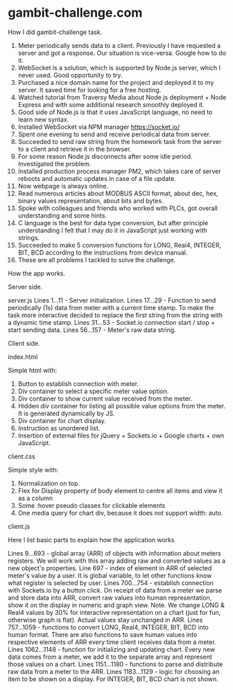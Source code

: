 # gambit-challenge.com

How I did gambit-challenge task.

01. Meter periodically sends data to a client. Previously I have requested a server and got a response. Our situation is vice-versa. Google how to do it.
02. WebSocket is a solution, which is supported by Node.js server, which I never used. Good opportunity to try.
03. Purchased a nice domain name for the project and deployed it to my server. It saved time for looking for a free hosting.
04. Watched tutorial from Traversy Media about Node.js deployment + Node Express and with some additional research smoothly deployed it.
05. Good side of Node.js is that it uses JavaScript language, no need to learn new syntax.
06. Installed WebSocket via NPM manager https://socket.io/
07. Spent one evening to send and receive periodical data from server.
08. Succeeded to send raw string from the homework task from the server to a client and retrieve it in the browser.
08. For some reason Node.js disconnects after some idle period. Investigated the problem.
09. Installed production process manager PM2, which takes care of server reboots and automatic updates in case of a file update.
10. Now webpage is always online.
11. Read numerous articles about MODBUS ASCII format, about dec, hex, binary values representation, about bits and bytes.
12. Spoke with colleagues and friends who worked with PLCs, got overall understanding and some hints.
13. C language is the best for data type conversion, but after principle understanding I felt that I may do it in JavaScript just working with strings.
14. Succeeded to make 5 conversion functions for LONG, Real4, INTEGER, BIT, BCD according to the instructions from device manual.
15. These are all problems I tackled to solve the challenge.

How the app works.

Server side.

server.js
Lines 1...11 - Server initialization.
Lines 17...29 - Function to send periodically (1s) data from meter with a current time stamp. To make the task more interactive decided to replace the first string from the string with a dynamic time stamp.
Lines 31...53 - Socket.io connection start / stop + start sending data.
Lines 56...157 - Meter's raw data string.

Client side.

index.html

Simple html with:
1. Button to establish connection with meter.
2. Div container to select a specific meter value option.
3. Div container to show current value received from the meter.
4. Hidden div container for listing all possible value options from the meter. It is generated dynamically by JS.
5. Div container for chart display.
6. Instruction as unordered list.
7. Insertion of external files for jQuery + Sockets.io + Google charts + own JavaScript.

client.css

Simple style with:
1. Normalization on top.
2. Flex for Display property of body element to centre all items and view it as a column
3. Some :hover pseudo classes for clickable elements
4. One media query for chart div, because it does not support width: auto.

client.js

Here I list basic parts to explain how the application works

Lines 9...693 - global array (ARR) of objects with information about meters registers. We will work with this array adding raw and converted values as a new object's properties.
Line 697 - index of element in ARR of selected meter's value by a user. It is global variable, to let other functions know what register is selected by user.
Lines 700...754 - establish connection with Sockets.io by a button click. On receipt of data from a meter we parse and store data into ARR, convert raw values into human representation, show it on the display in numeric and graph view.
Note. We change LONG & Real4 values by 30% for interactive representation on a chart (just for fun, otherwise graph is flat). Actual values stay unchanged in ARR.
Lines 757...1059 - functions to convert LONG, Real4, INTEGER, BIT, BCD into human format. There are also functions to save human values into respective elements of ARR every time client receives data from a meter.
Lines 1062...1148 - function for initializing and updating chart. Every new data comes from a meter, we add it to the separate array and represent those values on a chart.
Lines 1151...1180 - functions to parse and distribute raw data from a meter to the ARR.
Lines 1183...1129 - logic for choosing an item to be shown on a display. For INTEGER, BIT, BCD chart is not shown.
